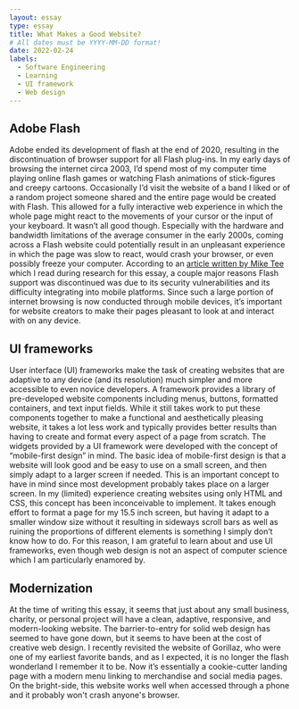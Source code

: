 ```yaml
---
layout: essay
type: essay
title: What Makes a Good Website?
# All dates must be YYYY-MM-DD format!
date: 2022-02-24
labels:
  - Software Engineering
  - Learning
  - UI framework
  - Web design
---
```


<h2>Adobe Flash</h2>

<p>
Adobe ended its development of flash at the end of 2020, resulting in the discontinuation of browser support for all Flash plug-ins. 
In my early days of browsing the internet circa 2003, I’d spend most of my computer time playing online flash games or watching Flash
animations of stick-figures and creepy cartoons. Occasionally I’d visit the website of a band I liked or of a random project someone
shared and the entire page would be created with Flash. This allowed for a fully interactive web experience in which the whole page
might react to the movements of your cursor or the input of your keyboard. It wasn’t all good though. Especially with the hardware
and bandwidth limitations of the average consumer in the early 2000s, coming across a Flash website could potentially result in an 
unpleasant experience in which the page was slow to react, would crash your browser, or even possibly freeze your computer. According
to an <a href="https://www.maketecheasier.com/browsers-ending-flash-support/">article written by Mike Tee</a> which I read during 
  research for this essay, a couple major reasons Flash support was discontinued
was due to its security vulnerabilities and its difficulty integrating into mobile platforms. Since such a large portion of internet
browsing is now conducted through mobile devices, it’s important for website creators to make their pages pleasant to look at 
and interact with on any device.
  </p>
  <h2>UI frameworks</h2>
  <p>
	User interface (UI) frameworks make the task of creating websites that are adaptive to any device (and its resolution) much simpler
  and more accessible to even novice developers. A framework provides a library of pre-developed website components including menus, 
  buttons, formatted containers, and text input fields. While it still takes work to put these components together to make a functional 
  and aesthetically pleasing website, it takes a lot less work and typically provides better results than having to create and format
  every aspect of a page from scratch. The widgets provided by a UI framework were developed with the concept of “mobile-first design”
  in mind. The basic idea of mobile-first design is that a website will look good and be easy to use on a small screen, and then simply
  adapt to a larger screen if needed. This is an important concept to have in mind since most development probably takes place on a
  larger screen. In my (limited) experience creating websites using only HTML and CSS, this concept has been inconceivable to implement.
  It takes enough effort to format a page for my 15.5 inch screen, but having it adapt to a smaller window size without it resulting in 
  sideways scroll bars as well as ruining the proportions of different elements is something I simply don’t know how to do. For this
  reason, I am grateful to learn about and use UI frameworks, even though web design is not an aspect of computer science which I am 
  particularly enamored by.
  </p>
  <h2>Modernization</h2>
  <p>
	At the time of writing this essay, it seems that just about any small business, charity, or personal project will have a clean, 
  adaptive, responsive, and modern-looking website. The barrier-to-entry for solid web design has seemed to have gone down, but it 
  seems to have been at the cost of creative web design. I recently revisited the website of Gorillaz, who were one of my earliest 
  favorite bands, and as I expected, it is no longer the flash wonderland I remember it to be. Now it’s essentially a cookie-cutter 
  landing page with a modern menu linking to merchandise and social media pages. On the bright-side, this website works well when 
  accessed through a phone and it probably won't crash anyone's browser.
  </p>
<br>
<br>
